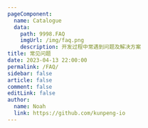 ```yaml
---
pageComponent:
  name: Catalogue
  data:
    path: 9998.FAQ
    imgUrl: /img/faq.png
    description: 开发过程中常遇到问题及解决方案
title: 常见问题
date: 2023-04-13 22:00:00
permalink: /FAQ/
sidebar: false
article: false
comment: false
editLink: false
author:
  name: Noah
  link: https://github.com/kunpeng-io
---
```

